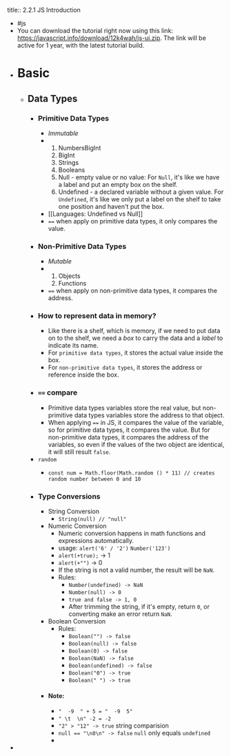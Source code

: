 title:: 2.2.1 JS Introduction

- #js
- You can download the tutorial right now using this link: https://javascript.info/download/12k4wah/js-ui.zip. The link will be active for 1 year, with the latest tutorial build.
- # Basic
	- ## Data Types
		- ### Primitive Data Types
			- *Immutable*
			- 1. NumbersBigInt
			  2. BigInt
			  3. Strings 
			  4. Booleans
			  5. Null - empty value or no value: For `Null`, it's like we have a label and put an empty box on the shelf.
			  6. Undefined - a declared variable without a given value. For `Undefined`, it's like we only put a label on the shelf to take one position and haven't put the box.
			- [[Languages: Undefined vs Null]]
			- `==` when apply on primitive data types, it only compares the value.
		- ### Non-Primitive Data Types
			- *Mutable*
			- 1. Objects
			  2. Functions
			- `==` when apply on non-primitive data types, it compares the address.
		- ### How to represent data in memory?
			- Like there is a shelf, which is memory, if we need to put data on to the shelf, we need a *box* to carry the data and a *label* to indicate its name.
			- For `primitive data types`, it stores the actual value inside the box.
			- For `non-primitive data types`, it stores the address or reference inside the box.
		- ### `==` compare
			- Primitive data types variables store the real value, but non-primitive data types variables store the address to that object.
			- When applying `==` in JS, it compares the value of the variable, so for primitive data types, it compares the value. But for non-primitive data types, it compares the address of the variables, so even if the values of the two object are identical, it will still result `false`.
		- `random`
			- ```Js
			  const num = Math.floor(Math.random () * 11) // creates random number between 0 and 10
			  ```
		- ### Type Conversions
			- String Conversion
				- `String(null) // "null"`
			- Numeric Conversion
				- Numeric conversion happens in math functions and expressions automatically.
				- usage: `alert('6' / '2')` `Number('123')`
				- `alert(+true);` -> 1
				- `alert(+"")` -> 0
				- If the string is not a valid number, the result will be `NaN`.
				- Rules:
					- `Number(undefined) -> NaN`
					- `Number(null) -> 0`
					- `true and false -> 1, 0`
					- After trimming the string, if it's empty, return `0`, or converting make an error return `NaN`.
			- Boolean Conversion
				- Rules:
					- `Boolean("") -> false`
					- `Boolean(null) -> false`
					- `Boolean(0) -> false`
					- `Boolean(NaN) -> false`
					- `Boolean(undefined) -> false`
					- `Boolean("0") -> true`
					- `Boolean(" ") -> true`
			- #### Note:
				- `"  -9  " + 5 = "  -9  5"`
				- `" \t  \n" -2 = -2`
				- `"2" > "12" -> true` string comparision
				- `null == "\n0\n" -> false` `null` only equals `undefined`
				-
-